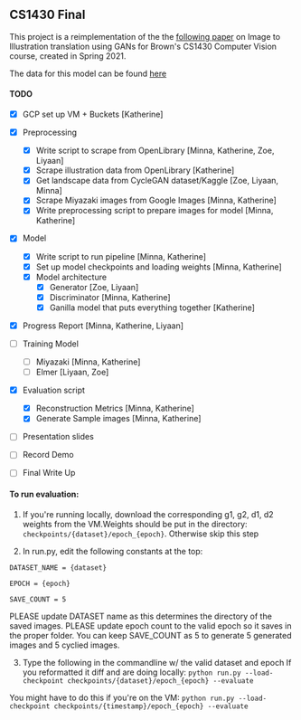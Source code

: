 ## CS1430 Final

This project is a reimplementation of the the [following paper](https://arxiv.org/pdf/2002.05638.pdf) on Image to Illustration translation using GANs for Brown's CS1430
Computer Vision course, created in Spring 2021. 


The data for this model can be found [here](https://github.com/artset/cs1430-final-data)


#### TODO
- [x] GCP set up VM + Buckets [Katherine]
- [x] Preprocessing 
  - [x] Write script to scrape from OpenLibrary [Minna, Katherine, Zoe, Liyaan]
  - [x] Scrape illustration data from OpenLibrary [Katherine]
  - [x] Get landscape data from CycleGAN dataset/Kaggle [Zoe, Liyaan, Minna]
  - [x] Scrape Miyazaki images from Google Images [Minna, Katherine]
  - [x] Write preprocessing script to prepare images for model  [Minna, Katherine]
- [x] Model 
  - [x] Write script to run pipeline [Minna, Katherine]
  - [x] Set up model checkpoints and loading weights [Minna, Katherine]
  - [x] Model architecture
    - [x] Generator [Zoe, Liyaan]
    - [x] Discriminator [Minna, Katherine]
    - [x] Ganilla model that puts everything together [Katherine]
- [x] Progress Report [Minna, Katherine, Liyaan]
- [ ] Training Model
  - [ ] Miyazaki [Minna, Katherine]
  - [ ] Elmer [Liyaan, Zoe]
- [x] Evaluation script
  - [x] Reconstruction Metrics [Minna, Katherine]
  - [x] Generate Sample images [Minna, Katherine]
- [ ] Presentation slides
- [ ] Record Demo
- [ ] Final Write Up




#### To run evaluation:

1) If you're running locally, download the corresponding g1, g2, d1, d2 weights from the VM.Weights should be put in the directory: `checkpoints/{dataset}/epoch_{epoch}`. Otherwise skip this step


2) In run.py, edit the following constants at the top:

```
DATASET_NAME = {dataset}

EPOCH = {epoch}

SAVE_COUNT = 5
```

  PLEASE update DATASET name as this determines the directory of the saved images.
  PLEASE update epoch count to the valid epoch so it saves in the proper folder.
  You can keep SAVE_COUNT as 5 to generate 5 generated images and 5 cyclied images.

3) Type the following in the commandline w/ the valid dataset and epoch
If you reformatted it diff and are doing locally:
`python run.py --load-checkpoint checkpoints/{dataset}/epoch_{epoch} --evaluate`


You might have to do this if you're on the VM:
`python run.py --load-checkpoint checkpoints/{timestamp}/epoch_{epoch} --evaluate`
